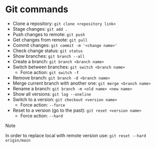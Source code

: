 # Git commands

- Clone a repository: `git clone <repository link>`
- Stage changes: `git add .`
- Push changes to remote: `git push`
- Get changes from remote: `git pull`
- Commit changes: `git commit -m '<change name>'`
- Check change status: `git status`
- Show branches: `git branch --all`
- Create a branch: `git branch <branch name>`
- Switch between branches: `git switch <branch name>` 
	- Force action: `git switch -f` 
- Remove branch: `git branch -d <branch name>`
- Merge current branch with another one: `git merge <branch name>`
- Rename a branch: `git branch -m <old name> <new name>`
- Show all versions: `git log --oneline`
- Switch to a version: `git checkout <version name>`
	- Force action: `--force`
- Reset to a version (go to the past): `git reset <version name>`
	- Force action: `--hard`


>[!Note]
>In order to replace local with remote version use:
>`git reset --hard origin/main`



